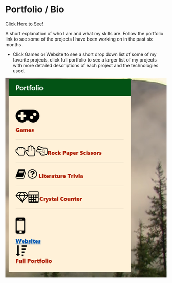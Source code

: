 # Portfolio / Bio

[Click Here to See!](https://stvnwslybwmnjr.github.io/BioPage/)

A short explanation of who I am and what my skills are. Follow the portfolio link to see some of the projects I have been working on in the past six months.

* Click Games or Website to see a short drop down list of some of my favorite projects, click full portfolio to see a larger list of my projects with more detailed descriptions of each project and the technologies used.

![portfolio](https://github.com/Stvnwslybwmnjr/BioPage/blob/master/assets/images/2020-03-15%20(3).png)
